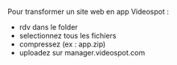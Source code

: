 Pour transformer un site web en app Videospot :
  - rdv dans le folder
  - selectionnez tous les fichiers
  - compressez (ex : app.zip)
  - uploadez sur manager.videospot.com
